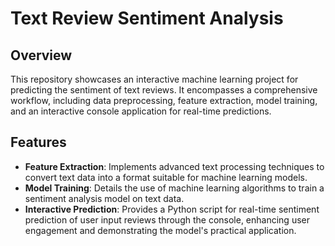 # Text Review Sentiment Analysis

## Overview
This repository showcases an interactive machine learning project for predicting the sentiment of text reviews. It encompasses a comprehensive workflow, including data preprocessing, feature extraction, model training, and an interactive console application for real-time predictions.

## Features
- **Feature Extraction**: Implements advanced text processing techniques to convert text data into a format suitable for machine learning models.
- **Model Training**: Details the use of machine learning algorithms to train a sentiment analysis model on text data.
- **Interactive Prediction**: Provides a Python script for real-time sentiment prediction of user input reviews through the console, enhancing user engagement and demonstrating the model's practical application.
